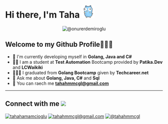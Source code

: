 # Hi there, I'm Taha <img src="https://github.com/jmhobbs/party-gopher/blob/master/dancing-gopher.gif?raw=true" width="40" height="40" />

<p align="center">
<img src="https://marcofranssen.nl/images/951957866431d77793480aba8bb624da2f6b3fb2.gif" alt="@onurerdemiroglu" height="300" width="500" />
 </p>

## Welcome to my Github Profile🙋🏽‍♀️

- 🌱 I'm currently developing myself in **Golang, Java and C#**
- 🧑‍🎓 I am a student at **Test Automation** Bootcamp provided by **Patika.Dev** and **LCWaikiki**
- 🧑🏽‍🎓 I graduated from **Golang Bootcamp** given by **Techcareer.net**
- 💬 Ask me about **Golang, Java, C#** and **Sql**
- 📧 You can raech me **tahahmmcgl@gmail.com**
- - -

<h2> Connect with me <img src='https://c.tenor.com/oE7XBnCpB2gAAAAi/rylsee-tooshytorap.gif' width="50px"> </h2>
<p align="left">
<a href="https://www.linkedin.com/in/tahahamamcioglu/" target="blank"><img align="center" src="https://raw.githubusercontent.com/rahuldkjain/github-profile-readme-generator/master/src/images/icons/Social/linked-in-alt.svg" alt="tahahamamcioglu" height="30" width="40" /></a>
<a href="mailto:tahahmmcgl@gmail.com" target="blank"><img align="center" src="https://upload.wikimedia.org/wikipedia/commons/7/7e/Gmail_icon_%282020%29.svg" alt="tahahmmcgl@gmail.com" height="30" width="40" /></a>
<a href="https://app.patika.dev/tahahmmcgl" target="blank"><img align="center" src="https://user-images.githubusercontent.com/35347777/144942844-9ea9da41-9689-416e-b1a5-5731678a500f.png" alt="@tahahmmcgl" height="30" width="50" /></a>

